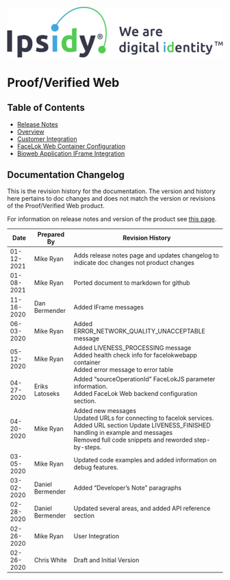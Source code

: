 ![Ipsidy](../images/ipsidy.png)
# Proof/Verified Web

## Table of Contents

- [Release Notes](./pages/releasenotes.md)
- [Overview](./pages/overview.md)
- [Customer Integration](./pages/customer-integration.md)
- [FaceLok Web Container Configuration](./pages/flweb-container-config.md)
- [Bioweb Application IFrame Integration](./page/../pages/bioweb-iframe-integration.md)

## Documentation Changelog

This is the revision history for the documentation.  The version and history here pertains to doc changes and does not match the version or revisions of the Proof/Verified Web product.

For information on release notes and version of the product see [this page](./pages/releasenotes.md).

| Date | Prepared By | Revision History |
| ---- | ----------- | ---------------- |
| 01-12-2021 | Mike Ryan | Adds release notes page and updates changelog to indicate doc changes not product changes |
| 01-08-2021 | Mike Ryan | Ported document to markdown for github |
| 11-16-2020 | Dan Bermender | Added IFrame messages |
| 06-03-2020 | Mike Ryan | Added ERROR_NETWORK_QUALITY_UNACCEPTABLE message |
| 05-12-2020 | Mike Ryan | Added LIVENESS_PROCESSING message<br> Added health check info for facelokwebapp container<br> Added error message to error table |
| 04-27-2020 | Eriks Latoseks | Added “sourceOperationId” FaceLokJS parameter information.<br> Added FaceLok Web backend configuration section. |
| 04-20-2020 | Mike Ryan | Added new messages<br> Updated URLs for connecting to facelok services.<br> Added URL section Update LIVENESS_FINISHED handling in example and messages<br> Removed full code snippets and reworded step-by-steps. |
| 03-05-2020 | Mike Ryan | Updated code examples and added information on debug features. |
| 03-02-2020 | Daniel Bermender | Added “Developer’s Note” paragraphs |
| 02-28-2020 | Daniel Bermender | Updated several areas, and added API reference section |
| 02-26-2020 | Mike Ryan | User Integration |
| 02-26-2020 | Chris White | Draft and Initial Version |

